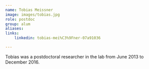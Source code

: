 ```yaml
---
name: Tobias Meissner
image: images/tobias.jpg
role: postdoc
group: alum
aliases:
links:
    linkedin: tobias-mei%C3%9Fner-07a91036

---
```


Tobias was a postdoctoral researcher in the lab from June 2013 to December 2016.
